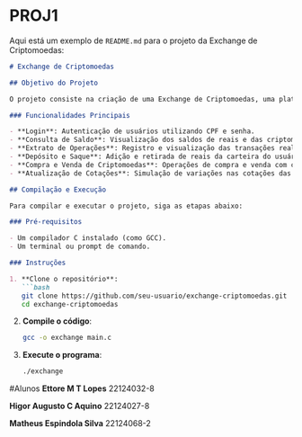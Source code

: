 # PROJ1
Aqui está um exemplo de `README.md` para o projeto da Exchange de Criptomoedas:

```markdown
# Exchange de Criptomoedas

## Objetivo do Projeto

O projeto consiste na criação de uma Exchange de Criptomoedas, uma plataforma onde os usuários podem comprar e vender criptomoedas de forma segura e eficiente. O sistema permite que os investidores realizem operações como consulta de saldo, depósito e saque de reais, compra e venda de Bitcoin, Ethereum e Ripple, além de consultar o histórico de transações. As taxas aplicáveis para cada operação são definidas de acordo com a criptomoeda transacionada.

### Funcionalidades Principais

- **Login**: Autenticação de usuários utilizando CPF e senha.
- **Consulta de Saldo**: Visualização dos saldos de reais e das criptomoedas na carteira do usuário.
- **Extrato de Operações**: Registro e visualização das transações realizadas.
- **Depósito e Saque**: Adição e retirada de reais da carteira do usuário.
- **Compra e Venda de Criptomoedas**: Operações de compra e venda com cálculo de taxas.
- **Atualização de Cotações**: Simulação de variações nas cotações das criptomoedas.

## Compilação e Execução

Para compilar e executar o projeto, siga as etapas abaixo:

### Pré-requisitos

- Um compilador C instalado (como GCC).
- Um terminal ou prompt de comando.

### Instruções

1. **Clone o repositório**:
   ```bash
   git clone https://github.com/seu-usuario/exchange-criptomoedas.git
   cd exchange-criptomoedas
   ```

2. **Compile o código**:
   ```bash
   gcc -o exchange main.c
   ```

3. **Execute o programa**:
   ```bash
   ./exchange
   ```

#Alunos
**Ettore M T Lopes**
  22124032-8
 
**Higor Augusto C Aquino**
  22124027-8
  
**Matheus Espindola Silva**
  22124068-2
